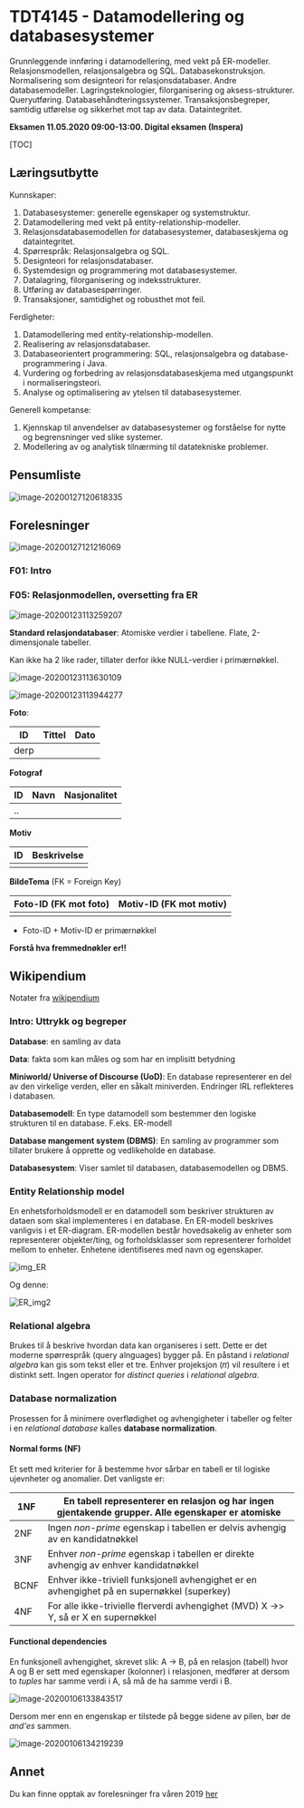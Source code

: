# TDT4145 - Datamodellering og databasesystemer

Grunnleggende innføring i datamodellering, med vekt på ER-modeller.  Relasjonsmodellen, relasjonsalgebra og SQL. Databasekonstruksjon.  Normalisering som designteori for relasjonsdatabaser. Andre databasemodeller. Lagringsteknologier, filorganisering og  aksess-strukturer. Queryutføring. Databasehåndteringssystemer.  Transaksjonsbegreper, samtidig utførelse og sikkerhet mot tap av data.  Dataintegritet.



**Eksamen 11.05.2020 09:00-13:00. Digital eksamen (Inspera)**



[TOC]



## Læringsutbytte

Kunnskaper: 

1. Databasesystemer: generelle egenskaper og systemstruktur.
2. Datamodellering med vekt på entity-relationship-modeller. 
3. Relasjonsdatabasemodellen for databasesystemer, databaseskjema og dataintegritet.
4. Spørrespråk: Relasjonsalgebra og SQL.
5. Designteori for relasjonsdatabaser.
6. Systemdesign og programmering mot databasesystemer.
7. Datalagring, filorganisering og indeksstrukturer.
8. Utføring av databasespørringer.
9. Transaksjoner, samtidighet og robusthet mot feil.

Ferdigheter:

1. Datamodellering med entity-relationship-modellen.
2. Realisering av relasjonsdatabaser.
3. Databaseorientert programmering: SQL, relasjonsalgebra og database-programmering i Java.
4. Vurdering og forbedring av relasjonsdatabaseskjema med utgangspunkt i normaliseringsteori.
5. Analyse og optimalisering av ytelsen til databasesystemer.

Generell kompetanse:

1. Kjennskap til anvendelser av databasesystemer og forståelse for nytte og begrensninger ved slike systemer.
2. Modellering av og analytisk tilnærming til datatekniske problemer.





## Pensumliste

![image-20200127120618335](/home/kristoffer/.config/Typora/typora-user-images/image-20200127120618335.png)



## Forelesninger

![image-20200127121216069](/home/kristoffer/.config/Typora/typora-user-images/image-20200127121216069.png)



### F01: Intro





### F05: Relasjonmodellen, oversetting fra ER



![image-20200123113259207](/home/kristoffer/.config/Typora/typora-user-images/image-20200123113259207.png)

**Standard relasjondatabaser**: Atomiske verdier i tabellene. Flate, 2-dimensjonale tabeller. 

Kan ikke ha 2 like rader, tillater derfor ikke NULL-verdier i primærnøkkel. 



![image-20200123113630109](/home/kristoffer/.config/Typora/typora-user-images/image-20200123113630109.png)







![image-20200123113944277](/home/kristoffer/.config/Typora/typora-user-images/image-20200123113944277.png)



**Foto**: 

| ID   | Tittel | Dato |
| ---- | ------ | ---- |
| derp |        |      |





**Fotograf**

| ID   | Navn | Nasjonalitet |
| ---- | ---- | ------------ |
| ..   |      |              |



**Motiv**

| ID   | Beskrivelse |
| ---- | ----------- |
|      |             |



**BildeTema** (FK = Foreign Key)

| Foto-ID (FK mot foto) | Motiv-ID (FK mot motiv) |
| --------------------- | ----------------------- |
|                       |                         |

- Foto-ID + Motiv-ID er primærnøkkel



**Forstå hva fremmednøkler er!!**

## Wikipendium

Notater fra [wikipendium](https://www.wikipendium.no/TDT4145_Data_Modelling_and_Database_Systems)



### Intro: Uttrykk og begreper

**Database**: en samling av data

**Data**: fakta som kan måles og som har en implisitt betydning

**Miniworld/ Universe of Discourse (UoD)**: En database representerer en del av den virkelige verden, eller en såkalt miniverden. Endringer IRL reflekteres i databasen.

**Databasemodell**: En type datamodell som bestemmer den logiske strukturen til en database. F.eks. ER-modell

**Database mangement system (DBMS)**: En samling av programmer som tillater brukere å opprette og vedlikeholde en database.

**Databasesystem**: Viser samlet til databasen, databasemodellen og DBMS. 



### Entity Relationship model

En enhetsforholdsmodell er en datamodell som beskriver strukturen av dataen som skal implementeres i en database. En ER-modell beskrives vanligvis i et ER-diagram. ER-modellen består hovedsakelig av enheter som representerer objekter/ting, og forholdsklasser som representerer forholdet mellom to enheter. Enhetene identifiseres med navn og egenskaper. 

![img_ER](http://i.imgur.com/P8ZPGlo.png)

Og denne: 

![ER_img2](http://i.imgur.com/9EdcKUN.png)

### Relational algebra

Brukes til å beskrive hvordan data kan organiseres i sett. Dette er det moderne spørrespråk (query alnguages) bygger på. En påstand i *relational algebra* kan gis som tekst eller et tre. Enhver projeksjon (𝜋) vil resultere i et distinkt sett. Ingen operator for *distinct queries* i *relational algebra*. 



### Database normalization

Prosessen for å minimere overflødighet og avhengigheter i tabeller og felter i en *relational database* kalles  **database normalization**. 



#### Normal forms (NF)

Et sett med kriterier for å bestemme hvor sårbar en tabell er til logiske ujevnheter og anomalier. Det vanligste er: 

| 1NF  | En tabell representerer en relasjon og har ingen gjentakende grupper. Alle egenskaper er atomiske |
| ---- | ------------------------------------------------------------ |
| 2NF  | Ingen *non-prime* egenskap i tabellen er delvis avhengig av en kandidatnøkkel |
| 3NF  | Enhver *non-prime* egenskap i tabellen er direkte avhengig av enhver kandidatnøkkel |
| BCNF | Enhver ikke-triviell funksjonell avhengighet er en avhengighet på en supernøkkel (superkey) |
| 4NF  | For alle ikke-trivielle flerverdi avhengighet (MVD) X ->> Y, så er X en supernøkkel |



#### Functional dependencies

En funksjonell avhengighet, skrevet slik: A -> B, på en relasjon (tabell) hvor A og B er sett med egenskaper (kolonner) i relasjonen, medfører at dersom to *tuples* har samme verdi i A, så må de ha samme verdi i B. 

![image-20200106133843517](/home/kristoffer/.config/Typora/typora-user-images/image-20200106133843517.png)

Dersom mer enn en engenskap er tilstede på begge sidene av pilen, bør de *and'es* sammen. 



![image-20200106134219239](/home/kristoffer/.config/Typora/typora-user-images/image-20200106134219239.png)





## Annet

Du kan finne opptak av forelesninger fra våren 2019 [her](https://mediasite.ntnu.no/Mediasite/Catalog/catalogs/tdt4145_v19)

